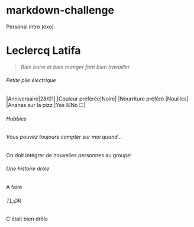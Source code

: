 # markdown-challenge
Personal intro (exo)
# Leclercq Latifa
> *Bien boire et bien manger font bien travailler*
###### Petite pile électrique
|Anniversaire|28/01|
|Couleur préférée|Noire|
|Nourriture préféré |Nouilles|
|Ananas sur la pizz |Yes &#9746;No &#9744;|

 

###### Hobbies

###### Vous pouvez toujours compter sur moi quand...
On doit intégrer de nouvelles personnes au groupe!

###### Une histoire drôle
A faire

###### TL;DR
C'était bien drôle

